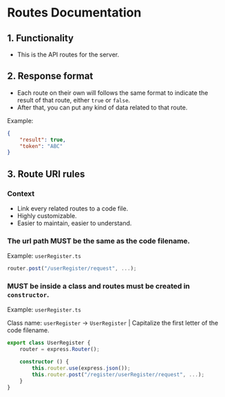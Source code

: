 # Routes Documentation
## 1. Functionality
- This is the API routes for the server.

## 2. Response format
- Each route on their own will follows the same format to indicate the result of that route, either `true` or `false`.
- After that, you can put any kind of data related to that route.

Example:
```json
{
    "result": true,
    "token": "ABC"
}
```

## 3. Route URI rules
### Context
- Link every related routes to a code file.
- Highly customizable.
- Easier to maintain, easier to understand.

### The url path MUST be the same as the code filename.
Example: `userRegister.ts`
```ts
router.post("/userRegister/request", ...);
```

### MUST be inside a class and routes must be created in `constructor`.
Example: `userRegister.ts`

Class name: `userRegister` -> `UserRegister` | Capitalize the first letter of the code filename.
```ts
export class UserRegister {
    router = express.Router();

    constructor () {
        this.router.use(express.json());
        this.router.post("/register/userRegister/request", ...);
    }
}
```